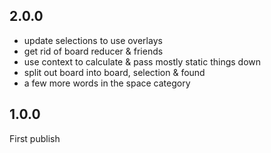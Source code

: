 ## 2.0.0

- update selections to use overlays
- get rid of board reducer & friends
- use context to calculate & pass mostly static things down
- split out board into board, selection & found
- a few more words in the space category

## 1.0.0

First publish
